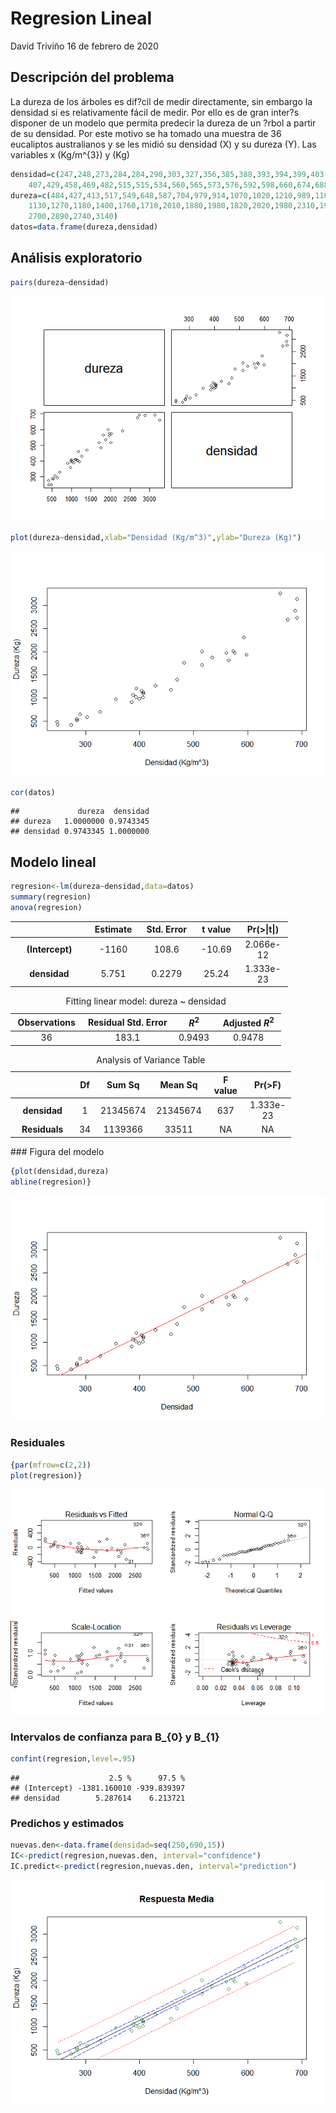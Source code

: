 
Regresion Lineal
================

David Triviño 16 de febrero de 2020

Descripción del problema
------------------------

La dureza de los árboles es dif?cil de medir directamente, sin embargo la densidad si es relativamente fácil de medir. Por ello es de gran inter?s disponer de un modelo que permita predecir la dureza de un ?rbol a partir de su densidad. Por este motivo se ha tomado una muestra de 36 eucaliptos australianos y se les midió su densidad (X) y su dureza (Y). Las variables x (Kg/m^{3}) y (Kg)

``` r
densidad=c(247,248,273,284,284,290,303,327,356,385,388,393,394,399,403,406,407,
    407,429,458,469,482,515,515,534,560,565,573,576,592,598,660,674,688,691,691)
dureza=c(484,427,413,517,549,648,587,704,979,914,1070,1020,1210,989,1160,1010,1100,
    1130,1270,1180,1400,1760,1710,2010,1880,1980,1820,2020,1980,2310,1940,3260,
    2700,2890,2740,3140)
datos=data.frame(dureza,densidad)
```

Análisis exploratorio
---------------------

``` r
pairs(dureza~densidad)
```

![](Regresion_lineal_files/figure-html/pressure-1.png)<!-- -->

``` r
plot(dureza~densidad,xlab="Densidad (Kg/m^3)",ylab="Dureza (Kg)")
```

![](Regresion_lineal_files/figure-html/unnamed-chunk-2-1.png)<!-- -->

``` r
cor(datos) 
```

    ##             dureza  densidad
    ## dureza   1.0000000 0.9743345
    ## densidad 0.9743345 1.0000000

Modelo lineal
-------------

``` r
regresion<-lm(dureza~densidad,data=datos)
summary(regresion)
anova(regresion)
```

<table style="width:88%;">
<colgroup>
<col width="25%" />
<col width="15%" />
<col width="18%" />
<col width="13%" />
<col width="15%" />
</colgroup>
<thead>
<tr class="header">
<th align="center">
 
</th>
<th align="center">
Estimate
</th>
<th align="center">
Std. Error
</th>
<th align="center">
t value
</th>
<th align="center">
Pr(&gt;|t|)
</th>
</tr>
</thead>
<tbody>
<tr class="odd">
<td align="center">
<strong>(Intercept)</strong>
</td>
<td align="center">
-1160
</td>
<td align="center">
108.6
</td>
<td align="center">
-10.69
</td>
<td align="center">
2.066e-12
</td>
</tr>
<tr class="even">
<td align="center">
<strong>densidad</strong>
</td>
<td align="center">
5.751
</td>
<td align="center">
0.2279
</td>
<td align="center">
25.24
</td>
<td align="center">
1.333e-23
</td>
</tr>
</tbody>
</table>
<table style="width:86%;">
<caption>
Fitting linear model: dureza ~ densidad
</caption>
<colgroup>
<col width="20%" />
<col width="30%" />
<col width="12%" />
<col width="22%" />
</colgroup>
<thead>
<tr class="header">
<th align="center">
Observations
</th>
<th align="center">
Residual Std. Error
</th>
<th align="center">
<span class="math inline"><em>R</em><sup>2</sup></span>
</th>
<th align="center">
Adjusted <span class="math inline"><em>R</em><sup>2</sup></span>
</th>
</tr>
</thead>
<tbody>
<tr class="odd">
<td align="center">
36
</td>
<td align="center">
183.1
</td>
<td align="center">
0.9493
</td>
<td align="center">
0.9478
</td>
</tr>
</tbody>
</table>
<table style="width:89%;">
<caption>
Analysis of Variance Table
</caption>
<colgroup>
<col width="22%" />
<col width="6%" />
<col width="15%" />
<col width="15%" />
<col width="13%" />
<col width="15%" />
</colgroup>
<thead>
<tr class="header">
<th align="center">
 
</th>
<th align="center">
Df
</th>
<th align="center">
Sum Sq
</th>
<th align="center">
Mean Sq
</th>
<th align="center">
F value
</th>
<th align="center">
Pr(&gt;F)
</th>
</tr>
</thead>
<tbody>
<tr class="odd">
<td align="center">
<strong>densidad</strong>
</td>
<td align="center">
1
</td>
<td align="center">
21345674
</td>
<td align="center">
21345674
</td>
<td align="center">
637
</td>
<td align="center">
1.333e-23
</td>
</tr>
<tr class="even">
<td align="center">
<strong>Residuals</strong>
</td>
<td align="center">
34
</td>
<td align="center">
1139366
</td>
<td align="center">
33511
</td>
<td align="center">
NA
</td>
<td align="center">
NA
</td>
</tr>
</tbody>
</table>
### Figura del modelo

``` r
{plot(densidad,dureza)
abline(regresion)}
```

![](Regresion_lineal_files/figure-html/unnamed-chunk-6-1.png)<!-- -->

### Residuales

``` r
{par(mfrow=c(2,2))
plot(regresion)}
```

![](Regresion_lineal_files/figure-html/unnamed-chunk-7-1.png)<!-- -->

### Intervalos de confianza para B\_{0} y B\_{1}

``` r
confint(regresion,level=.95)
```

    ##                    2.5 %      97.5 %
    ## (Intercept) -1381.160010 -939.839397
    ## densidad        5.287614    6.213721

### Predichos y estimados

``` r
nuevas.den<-data.frame(densidad=seq(250,690,15))
IC<-predict(regresion,nuevas.den, interval="confidence")
IC.predict<-predict(regresion,nuevas.den, interval="prediction")
```

![](Regresion_lineal_files/figure-html/unnamed-chunk-10-1.png)<!-- -->
